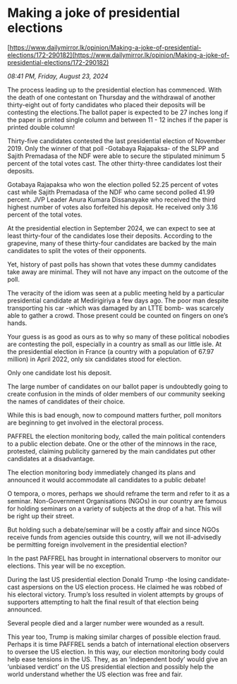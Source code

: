# Making a joke of presidential elections

[https://www.dailymirror.lk/opinion/Making-a-joke-of-presidential-elections/172-290182](https://www.dailymirror.lk/opinion/Making-a-joke-of-presidential-elections/172-290182)

*08:41 PM, Friday, August 23, 2024*

The process leading up to the presidential election has commenced. With the death of one contestant on Thursday and the withdrawal of another thirty-eight out of forty candidates who placed their deposits will be contesting the elections.The ballot paper is expected to be 27 inches long if the paper is printed single column and between 11 - 12 inches if the paper is printed double column!

Thirty-five candidates contested the last presidential election of November 2019. Only the winner of that poll -Gotabaya Rajapaksa- of the SLPP and Sajith Premadasa of the NDF were able to secure the stipulated minimum 5 percent of the total votes cast. The other thirty-three candidates lost their deposits.

Gotabaya Rajapaksa who won the election polled 52.25 percent of votes cast while Sajith Premadasa of the NDF who came second polled 41.99 percent. JVP Leader Anura Kumara Dissanayake who received the third highest number of votes also forfeited his deposit. He received only 3.16 percent of the total votes.

At the presidential election in September 2024, we can expect to see at least thirty-four of the candidates lose their deposits. According to the grapevine, many of these thirty-four candidates are backed by the main candidates to split the votes of their opponents.

Yet, history of past polls has shown that votes these dummy candidates take away are minimal. They will not have any impact on the outcome of the poll.

The veracity of the idiom was seen at a public meeting held by a particular presidential candidate at Medirigiriya a few days ago. The poor man despite transporting his car -which was damaged by an LTTE bomb- was scarcely able to gather a crowd. Those present could be counted on fingers on one’s hands.

Your guess is as good as ours as to why so many of these political nobodies are contesting the poll, especially in a country as small as our little isle. At the presidential election in France (a country with a population of 67.97 million) in April 2022, only six candidates stood for election.

Only one candidate lost his deposit.

The large number of candidates on our ballot paper is undoubtedly going to create confusion in the minds of older members of our community seeking the names of candidates of their choice.

While this is bad enough, now to compound matters further, poll monitors are beginning to get involved in the electoral process.

PAFFREL the election monitoring body, called the main political contenders to a public election debate. One or the other of the minnows in the race, protested, claiming publicity garnered by the main candidates put other candidates at a disadvantage.

The election monitoring body immediately changed its plans and announced it would accommodate all candidates to a public debate!

O tempora, o mores, perhaps we should reframe the term and refer to it as a seminar. Non-Government Organisations (NGOs) in our country are famous for holding seminars on a variety of subjects at the drop of a hat. This will be right up their street.

But holding such a debate/seminar will be a costly affair and since NGOs receive funds from agencies outside this country, will we not ill-advisedly be permitting foreign involvement in the presidential election?

In the past PAFFREL has brought in international observers to monitor our elections. This year will be no exception.

During the last US presidential election Donald Trump -the losing candidate- cast aspersions on the US election process. He claimed he was robbed of his electoral victory. Trump’s loss resulted in violent attempts by groups of supporters attempting to halt the final result of that election being announced.

Several people died and a larger number were wounded as a result.

This year too, Trump is making similar charges of possible election fraud. Perhaps it is time PAFFREL sends a batch of international election observers to oversee the US election. In this way, our election monitoring body could help ease tensions in the US. They, as an ‘independent body’ would give an ‘unbiased verdict’ on the US presidential election and possibly help the world understand whether the US election was free and fair.

